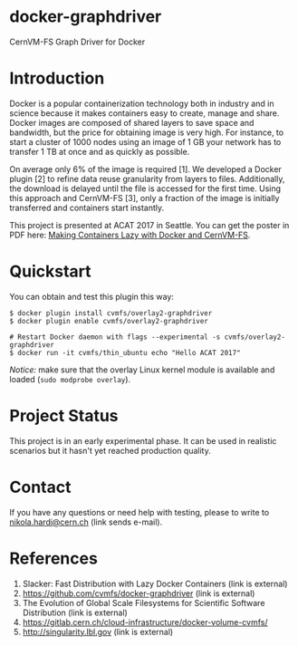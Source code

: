 # docker-graphdriver
CernVM-FS Graph Driver for Docker

# Introduction

Docker is a popular containerization technology both in industry and in science
because it makes containers easy to create, manage and share. Docker images are
composed of shared layers to save space and bandwidth, but the price for
obtaining image is very high. For instance, to start a cluster of 1000 nodes
using an image of 1 GB your network has to transfer 1 TB at once and as quickly
as possible.

On average only 6% of the image is required [1]. We developed a Docker plugin
[2] to refine data reuse granularity from layers to files. Additionally, the
download is delayed until the file is accessed for the first time. Using this
approach and CernVM-FS [3], only a fraction of the image is initially
transferred and containers start instantly.

This project is presented at ACAT 2017 in Seattle. You can get the poster in PDF
here: [Making Containers Lazy with Docker and CernVM-FS](https://cernbox.cern.ch/index.php/s/ztVY6EgRua5IxIj).

# Quickstart

You can obtain and test this plugin this way:

```
$ docker plugin install cvmfs/overlay2-graphdriver
$ docker plugin enable cvmfs/overlay2-graphdriver

# Restart Docker daemon with flags --experimental -s cvmfs/overlay2-graphdriver
$ docker run -it cvmfs/thin_ubuntu echo "Hello ACAT 2017"
```

*Notice:* make sure that the overlay Linux kernel module is available and loaded
(`sudo modprobe overlay`).

# Project Status

This project is in an early experimental phase. It can be used in realistic
scenarios but it hasn't yet reached production quality.

# Contact

If you have any questions or need help with testing, please to write to
nikola.hardi@cern.ch (link sends e-mail).

# References

  1. Slacker: Fast Distribution with Lazy Docker Containers (link is external)
  2. https://github.com/cvmfs/docker-graphdriver (link is external)
  3. The Evolution of Global Scale Filesystems for Scientific Software Distribution (link is external)
  4. https://gitlab.cern.ch/cloud-infrastructure/docker-volume-cvmfs/
  5. http://singularity.lbl.gov (link is external)
